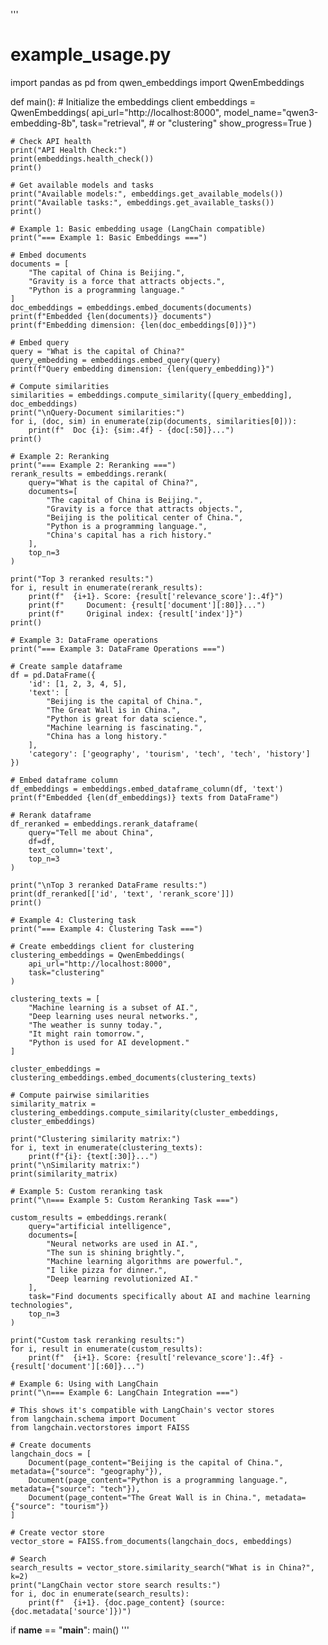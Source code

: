'''
# example_usage.py
import pandas as pd
from qwen_embeddings import QwenEmbeddings

def main():
    # Initialize the embeddings client
    embeddings = QwenEmbeddings(
        api_url="http://localhost:8000",
        model_name="qwen3-embedding-8b",
        task="retrieval",  # or "clustering"
        show_progress=True
    )
    
    # Check API health
    print("API Health Check:")
    print(embeddings.health_check())
    print()
    
    # Get available models and tasks
    print("Available models:", embeddings.get_available_models())
    print("Available tasks:", embeddings.get_available_tasks())
    print()
    
    # Example 1: Basic embedding usage (LangChain compatible)
    print("=== Example 1: Basic Embeddings ===")
    
    # Embed documents
    documents = [
        "The capital of China is Beijing.",
        "Gravity is a force that attracts objects.",
        "Python is a programming language."
    ]
    doc_embeddings = embeddings.embed_documents(documents)
    print(f"Embedded {len(documents)} documents")
    print(f"Embedding dimension: {len(doc_embeddings[0])}")
    
    # Embed query
    query = "What is the capital of China?"
    query_embedding = embeddings.embed_query(query)
    print(f"Query embedding dimension: {len(query_embedding)}")
    
    # Compute similarities
    similarities = embeddings.compute_similarity([query_embedding], doc_embeddings)
    print("\nQuery-Document similarities:")
    for i, (doc, sim) in enumerate(zip(documents, similarities[0])):
        print(f"  Doc {i}: {sim:.4f} - {doc[:50]}...")
    print()
    
    # Example 2: Reranking
    print("=== Example 2: Reranking ===")
    rerank_results = embeddings.rerank(
        query="What is the capital of China?",
        documents=[
            "The capital of China is Beijing.",
            "Gravity is a force that attracts objects.",
            "Beijing is the political center of China.",
            "Python is a programming language.",
            "China's capital has a rich history."
        ],
        top_n=3
    )
    
    print("Top 3 reranked results:")
    for i, result in enumerate(rerank_results):
        print(f"  {i+1}. Score: {result['relevance_score']:.4f}")
        print(f"     Document: {result['document'][:80]}...")
        print(f"     Original index: {result['index']}")
    print()
    
    # Example 3: DataFrame operations
    print("=== Example 3: DataFrame Operations ===")
    
    # Create sample dataframe
    df = pd.DataFrame({
        'id': [1, 2, 3, 4, 5],
        'text': [
            "Beijing is the capital of China.",
            "The Great Wall is in China.",
            "Python is great for data science.",
            "Machine learning is fascinating.",
            "China has a long history."
        ],
        'category': ['geography', 'tourism', 'tech', 'tech', 'history']
    })
    
    # Embed dataframe column
    df_embeddings = embeddings.embed_dataframe_column(df, 'text')
    print(f"Embedded {len(df_embeddings)} texts from DataFrame")
    
    # Rerank dataframe
    df_reranked = embeddings.rerank_dataframe(
        query="Tell me about China",
        df=df,
        text_column='text',
        top_n=3
    )
    
    print("\nTop 3 reranked DataFrame results:")
    print(df_reranked[['id', 'text', 'rerank_score']])
    print()
    
    # Example 4: Clustering task
    print("=== Example 4: Clustering Task ===")
    
    # Create embeddings client for clustering
    clustering_embeddings = QwenEmbeddings(
        api_url="http://localhost:8000",
        task="clustering"
    )
    
    clustering_texts = [
        "Machine learning is a subset of AI.",
        "Deep learning uses neural networks.",
        "The weather is sunny today.",
        "It might rain tomorrow.",
        "Python is used for AI development."
    ]
    
    cluster_embeddings = clustering_embeddings.embed_documents(clustering_texts)
    
    # Compute pairwise similarities
    similarity_matrix = clustering_embeddings.compute_similarity(cluster_embeddings, cluster_embeddings)
    
    print("Clustering similarity matrix:")
    for i, text in enumerate(clustering_texts):
        print(f"{i}: {text[:30]}...")
    print("\nSimilarity matrix:")
    print(similarity_matrix)
    
    # Example 5: Custom reranking task
    print("\n=== Example 5: Custom Reranking Task ===")
    
    custom_results = embeddings.rerank(
        query="artificial intelligence",
        documents=[
            "Neural networks are used in AI.",
            "The sun is shining brightly.",
            "Machine learning algorithms are powerful.",
            "I like pizza for dinner.",
            "Deep learning revolutionized AI."
        ],
        task="Find documents specifically about AI and machine learning technologies",
        top_n=3
    )
    
    print("Custom task reranking results:")
    for i, result in enumerate(custom_results):
        print(f"  {i+1}. Score: {result['relevance_score']:.4f} - {result['document'][:60]}...")

    # Example 6: Using with LangChain
    print("\n=== Example 6: LangChain Integration ===")
    
    # This shows it's compatible with LangChain's vector stores
    from langchain.schema import Document
    from langchain.vectorstores import FAISS
    
    # Create documents
    langchain_docs = [
        Document(page_content="Beijing is the capital of China.", metadata={"source": "geography"}),
        Document(page_content="Python is a programming language.", metadata={"source": "tech"}),
        Document(page_content="The Great Wall is in China.", metadata={"source": "tourism"})
    ]
    
    # Create vector store
    vector_store = FAISS.from_documents(langchain_docs, embeddings)
    
    # Search
    search_results = vector_store.similarity_search("What is in China?", k=2)
    print("LangChain vector store search results:")
    for i, doc in enumerate(search_results):
        print(f"  {i+1}. {doc.page_content} (source: {doc.metadata['source']})")

if __name__ == "__main__":
    main()
'''
